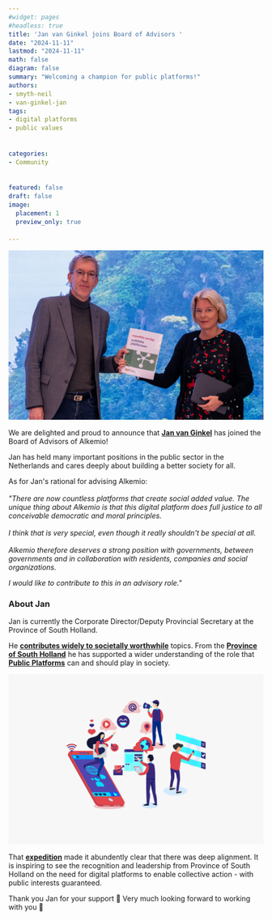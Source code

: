 ```yaml
---
#widget: pages
#headless: true
title: 'Jan van Ginkel joins Board of Advisors '
date: "2024-11-11"
lastmod: "2024-11-11"
math: false
diagram: false
summary: "Welcoming a champion for public platforms!"
authors:
- smyth-neil
- van-ginkel-jan
tags:
- digital platforms
- public values


categories:
- Community


featured: false
draft: false
image:
  placement: 1
  preview_only: true
  
---
```


<img src="./featured.jpg" alt="header" width="1000"/>

We are delighted and proud to announce that <b>[Jan van Ginkel](https://www.linkedin.com/in/janvanginkel1965/)</b> has joined the Board of Advisors of Alkemio! 

Jan has held many important positions in the public sector in the Netherlands and cares deeply about building a better society for all. 

As for Jan's rational for advising Alkemio: 
<br/><br/>
<i>"There are now countless platforms that create social added value. The unique thing about Alkemio is that this digital platform does full justice to all conceivable democratic and moral principles. 
<br/><br/>
I think that is very special, even though it really shouldn't be special at all. 
<br/><br/>
Alkemio therefore deserves a strong position with governments, between governments and in collaboration with residents, companies and social organizations. 

I would like to contribute to this in an advisory role."</i>
<br/>

### About Jan

Jan is currently the Corporate Director/Deputy Provincial Secretary at the Province of South Holland. 

He <b>[contributes widely to societally worthwhile](https://www.linkedin.com/in/janvanginkel1965/)</b> topics. From the <b>[Province of South Holland](https://pzh.nl)</b> he has supported a wider understanding of the role that <b>[Public Platforms](https://www.zuid-holland.nl/onderwerpen/digitaal-zuid-holland/vervolg-expeditie-publieke-platformen/)</b> can and should play in society. 

<img src="./publieke_platformen.webp" alt="header" width="1000"/>

That <b>[expedition](https://kennis.zuid-holland.nl/evenementen/toekomst-van-publieke-platformen/)</b> made it abundently clear that there was deep alignment. It is inspiring to see the recognition and leadership from Province of South Holland on the need for digital platforms to enable collective action - with public interests guaranteed.  

Thank you Jan for your support 🙏 Very much looking forward to working with you 🤝
